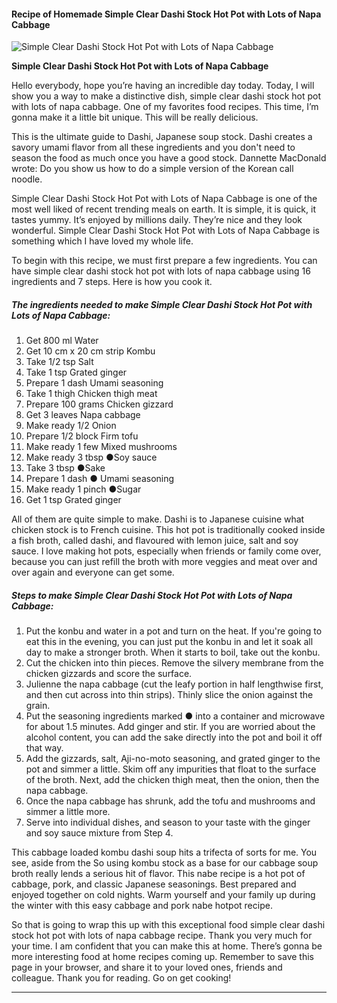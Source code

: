             

#### Recipe of Homemade Simple Clear Dashi Stock Hot Pot with Lots of Napa Cabbage

![Simple Clear Dashi Stock Hot Pot with Lots of Napa Cabbage](https://img-global.cpcdn.com/recipes/5302997199355904/751x532cq70/simple-clear-dashi-stock-hot-pot-with-lots-of-napa-cabbage-recipe-main-photo.jpg)

**Simple Clear Dashi Stock Hot Pot with Lots of Napa Cabbage**

Hello everybody, hope you’re having an incredible day today. Today, I will show you a way to make a distinctive dish, simple clear dashi stock hot pot with lots of napa cabbage. One of my favorites food recipes. This time, I’m gonna make it a little bit unique. This will be really delicious.

This is the ultimate guide to Dashi, Japanese soup stock. Dashi creates a savory umami flavor from all these ingredients and you don't need to season the food as much once you have a good stock. Dannette MacDonald wrote: Do you show us how to do a simple version of the Korean call noodle.

Simple Clear Dashi Stock Hot Pot with Lots of Napa Cabbage is one of the most well liked of recent trending meals on earth. It is simple, it is quick, it tastes yummy. It’s enjoyed by millions daily. They’re nice and they look wonderful. Simple Clear Dashi Stock Hot Pot with Lots of Napa Cabbage is something which I have loved my whole life.

To begin with this recipe, we must first prepare a few ingredients. You can have simple clear dashi stock hot pot with lots of napa cabbage using 16 ingredients and 7 steps. Here is how you cook it.

##### The ingredients needed to make Simple Clear Dashi Stock Hot Pot with Lots of Napa Cabbage:

1.  Get 800 ml Water
2.  Get 10 cm x 20 cm strip Kombu
3.  Take 1/2 tsp Salt
4.  Take 1 tsp Grated ginger
5.  Prepare 1 dash Umami seasoning
6.  Take 1 thigh Chicken thigh meat
7.  Prepare 100 grams Chicken gizzard
8.  Get 3 leaves Napa cabbage
9.  Make ready 1/2 Onion
10.  Prepare 1/2 block Firm tofu
11.  Make ready 1 few Mixed mushrooms
12.  Make ready 3 tbsp ●Soy sauce
13.  Take 3 tbsp ●Sake
14.  Prepare 1 dash ● Umami seasoning
15.  Make ready 1 pinch ●Sugar
16.  Get 1 tsp Grated ginger

All of them are quite simple to make. Dashi is to Japanese cuisine what chicken stock is to French cuisine. This hot pot is traditionally cooked inside a fish broth, called dashi, and flavoured with lemon juice, salt and soy sauce. I love making hot pots, especially when friends or family come over, because you can just refill the broth with more veggies and meat over and over again and everyone can get some.

##### Steps to make Simple Clear Dashi Stock Hot Pot with Lots of Napa Cabbage:

1.  Put the konbu and water in a pot and turn on the heat. If you're going to eat this in the evening, you can just put the konbu in and let it soak all day to make a stronger broth. When it starts to boil, take out the konbu.
2.  Cut the chicken into thin pieces. Remove the silvery membrane from the chicken gizzards and score the surface.
3.  Julienne the napa cabbage (cut the leafy portion in half lengthwise first, and then cut across into thin strips). Thinly slice the onion against the grain.
4.  Put the seasoning ingredients marked ● into a container and microwave for about 1.5 minutes. Add ginger and stir. If you are worried about the alcohol content, you can add the sake directly into the pot and boil it off that way.
5.  Add the gizzards, salt, Aji-no-moto seasoning, and grated ginger to the pot and simmer a little. Skim off any impurities that float to the surface of the broth. Next, add the chicken thigh meat, then the onion, then the napa cabbage.
6.  Once the napa cabbage has shrunk, add the tofu and mushrooms and simmer a little more.
7.  Serve into individual dishes, and season to your taste with the ginger and soy sauce mixture from Step 4.

This cabbage loaded kombu dashi soup hits a trifecta of sorts for me. You see, aside from the So using kombu stock as a base for our cabbage soup broth really lends a serious hit of flavor. This nabe recipe is a hot pot of cabbage, pork, and classic Japanese seasonings. Best prepared and enjoyed together on cold nights. Warm yourself and your family up during the winter with this easy cabbage and pork nabe hotpot recipe.

So that is going to wrap this up with this exceptional food simple clear dashi stock hot pot with lots of napa cabbage recipe. Thank you very much for your time. I am confident that you can make this at home. There’s gonna be more interesting food at home recipes coming up. Remember to save this page in your browser, and share it to your loved ones, friends and colleague. Thank you for reading. Go on get cooking!

* * *
